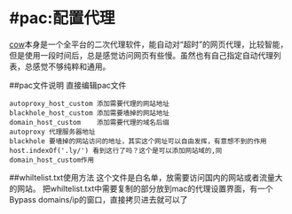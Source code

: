 #pac:配置代理
=======

[cow](https://github.com/cyfdecyf/cow)本身是一个全平台的二次代理软件，能自动对“超时”的网页代理，比较智能，但是使用一段时间后，总是感觉访问网页有些慢。虽然也有自己指定自动代理列表，总感觉不够纯粹和通用。

##pac文件说明
直接编辑pac文件
```
autoproxy_host_custom 添加需要代理的网站地址
blackhole_host_custom 添加需要墙掉的网站地址
domain_host_custom    添加需要代理的域名后缀
autoproxy 代理服务器地址
blackhole 要墙掉的网站访问的地址，其实这个网址可以自由发挥，有意想不到的作用
host.indexOf('.ly/') 看到这行了吗？这个是可以添加网站域的,同domain_host_custom作用
```

##whiltelist.txt使用方法
这个文件是白名单，放需要访问国内的网站或者流量大的网站。
把whiltelist.txt中需要复制的部分放到mac的代理设置界面，有一个Bypass domains/ip的窗口，直接拷贝进去就可以了


